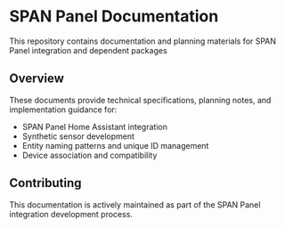 # SPAN Panel Documentation

This repository contains documentation and planning materials for SPAN Panel integration and dependent packages

## Overview

These documents provide technical specifications, planning notes, and implementation guidance for:

- SPAN Panel Home Assistant integration
- Synthetic sensor development
- Entity naming patterns and unique ID management
- Device association and compatibility

## Contributing

This documentation is actively maintained as part of the SPAN Panel integration development process.
